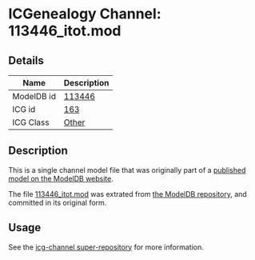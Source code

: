 # ICGenealogy Channel: 113446\_itot.mod

## Details

Name | Description
---- | -----------
ModelDB id | [113446](http://senselab.med.yale.edu/ModelDB/ShowModel.cshtml?model=113446)
ICG id | [163](http://icg.neurotheory.ox.ac.uk/channels/other/163)
ICG Class | [Other](http://icg.neurotheory.ox.ac.uk/channels/other)

## Description

This is a single channel model file that was originally part of a [published model on the ModelDB website](http://senselab.med.yale.edu/mModelDB/ShowModel.cshtml?model=113446).

The file [113446\_itot.mod](113446_itot.mod) was extrated from [the ModelDB repository](http://senselab.med.yale.edu/ModelDB/ShowModel.cshtml?model=113446), and committed in its original form.

## Usage

See the [icg-channel super-repository](https://github.com/icgenealogy/icg-channels) for more information.